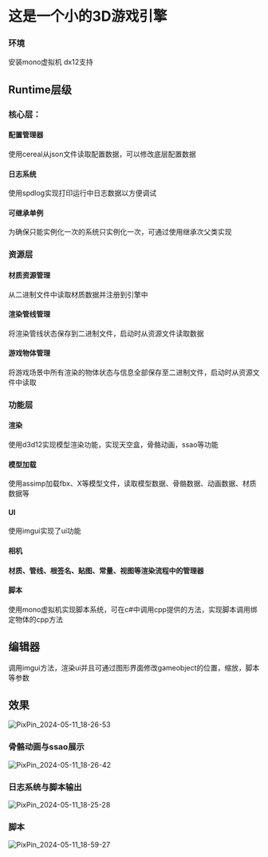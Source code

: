# 这是一个小的3D游戏引擎
### 环境
安装mono虚拟机
dx12支持
## Runtime层级
### 核心层：
#### 配置管理器
使用cereal从json文件读取配置数据，可以修改底层配置数据
#### 日志系统
使用spdlog实现打印运行中日志数据以方便调试
#### 可继承单例
为确保只能实例化一次的系统只实例化一次，可通过使用继承次父类实现
### 资源层
#### 材质资源管理
从二进制文件中读取材质数据并注册到引擎中
#### 渲染管线管理
将渲染管线状态保存到二进制文件，启动时从资源文件读取数据
#### 游戏物体管理
将游戏场景中所有渲染的物体状态与信息全部保存至二进制文件，启动时从资源文件中读取
### 功能层
#### 渲染
使用d3d12实现模型渲染功能，实现天空盒，骨骼动画，ssao等功能
#### 模型加载
使用assimp加载fbx、X等模型文件，读取模型数据、骨骼数据、动画数据、材质数据等
#### UI
使用imgui实现了ui功能
#### 相机
#### 材质、管线、根签名、贴图、常量、视图等渲染流程中的管理器
#### 脚本
使用mono虚拟机实现脚本系统，可在c#中调用cpp提供的方法，实现脚本调用绑定物体的cpp方法
## 编辑器
调用imgui方法，渲染ui并且可通过图形界面修改gameobject的位置，缩放，脚本等参数
## 效果
![PixPin_2024-05-11_18-26-53](https://github.com/ppqoing/myMiniEngine/assets/91516934/4fde153a-9fb7-40ad-b6bf-4e5a5101dc05)
### 骨骼动画与ssao展示
![PixPin_2024-05-11_18-26-42](https://github.com/ppqoing/myMiniEngine/assets/91516934/2f0e5da3-39d8-432a-ba39-b9287c004cbd)
### 日志系统与脚本输出
![PixPin_2024-05-11_18-25-28](https://github.com/ppqoing/myMiniEngine/assets/91516934/36abb391-16ba-43ea-b0b2-423074e0e558)
### 脚本
![PixPin_2024-05-11_18-59-27](https://github.com/ppqoing/myMiniEngine/assets/91516934/e7dca8f2-3b52-429f-98fc-c2311aa6e59a)
